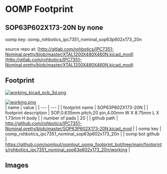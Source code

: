 # OOMP Footprint  
## SOP63P602X173-20N  by none  
  
oomp key: oomp_rohbotics_ipc7351_nominal_sop63p602x173_20n  
  
source repo at: [http://gitlab.com/rohbotics/IPC7351-Nominal.pretty/blob/master/XTAL1200X480X460N.kicad_mod](http://gitlab.com/rohbotics/IPC7351-Nominal.pretty/blob/master/XTAL1200X480X460N.kicad_mod)  
## Footprint  
  
[![working_kicad_pcb_3d.png](working_kicad_pcb_3d_600.png)](working_kicad_pcb_3d.png)  
  
[![working.png](working_600.png)](working.png)  
| name | value | 
| --- | --- | 
| footprint name | SOP63P602X173-20N | 
| footprint description | SOP,0.635mm pitch;20 pin,4.00mm W X 8.75mm L X 1.73mm H body | 
| number of pads | 20 | 
| github path | http://github.com/rohbotics/IPC7351-Nominal.pretty/blob/master/SOP63P602X173-20N.kicad_mod | 
| oomp key | oomp_rohbotics_ipc7351_nominal_sop63p602x173_20n | 
| oomp bot github | https://github.com/oomlout/oomlout_oomp_footprint_bot/tree/main/footprints/rohbotics_ipc7351_nominal_sop63p602x173_20n/working | 
## Images  
